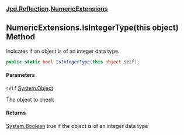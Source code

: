 ### [Jcd.Reflection](Jcd.Reflection.md 'Jcd.Reflection').[NumericExtensions](NumericExtensions.md 'Jcd.Reflection.NumericExtensions')

## NumericExtensions.IsIntegerType(this object) Method

Indicates if an object is of an integer data type.

```csharp
public static bool IsIntegerType(this object self);
```
#### Parameters

<a name='Jcd.Reflection.NumericExtensions.IsIntegerType(thisobject).self'></a>

`self` [System.Object](https://docs.microsoft.com/en-us/dotnet/api/System.Object 'System.Object')

The object to check

#### Returns
[System.Boolean](https://docs.microsoft.com/en-us/dotnet/api/System.Boolean 'System.Boolean')
true if the object is of an integer data type